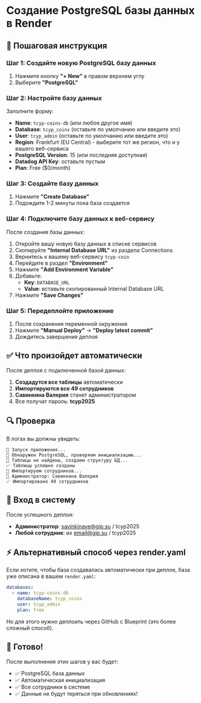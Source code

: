 # Создание PostgreSQL базы данных в Render

## 📝 Пошаговая инструкция

### Шаг 1: Создайте новую PostgreSQL базу данных

1. Нажмите кнопку **"+ New"** в правом верхнем углу
2. Выберите **"PostgreSQL"**

### Шаг 2: Настройте базу данных

Заполните форму:

- **Name**: `tcyp-coins-db` (или любое другое имя)
- **Database**: `tcyp_coins` (оставьте по умолчанию или введите это)
- **User**: `tcyp_admin` (оставьте по умолчанию или введите это)
- **Region**: Frankfurt (EU Central) - выберите тот же регион, что и у вашего веб-сервиса
- **PostgreSQL Version**: 15 (или последняя доступная)
- **Datadog API Key**: оставьте пустым
- **Plan**: Free ($0/month)

### Шаг 3: Создайте базу данных

1. Нажмите **"Create Database"**
2. Подождите 1-2 минуты пока база создается

### Шаг 4: Подключите базу данных к веб-сервису

После создания базы данных:

1. Откройте вашу новую базу данных в списке сервисов
2. Скопируйте **"Internal Database URL"** из раздела Connections
3. Вернитесь к вашему веб-сервису `tcyp-coin`
4. Перейдите в раздел **"Environment"**
5. Нажмите **"Add Environment Variable"**
6. Добавьте:
   - **Key**: `DATABASE_URL`
   - **Value**: вставьте скопированный Internal Database URL
7. Нажмите **"Save Changes"**

### Шаг 5: Передеплойте приложение

1. После сохранения переменной окружения
2. Нажмите **"Manual Deploy"** → **"Deploy latest commit"**
3. Дождитесь завершения деплоя

## ✅ Что произойдет автоматически

После деплоя с подключенной базой данных:

1. **Создадутся все таблицы** автоматически
2. **Импортируются все 49 сотрудников**
3. **Савинкина Валерия** станет администратором
4. Все получат пароль: **tcyp2025**

## 🔍 Проверка

В логах вы должны увидеть:
```
🚀 Запуск приложения...
🐘 Обнаружен PostgreSQL, проверяем инициализацию...
📝 Таблицы не найдены, создаем структуру БД...
✅ Таблицы успешно созданы
👥 Импортируем сотрудников...
🔑 Администратор: Савинкина Валерия
✅ Импортировано 49 сотрудников
```

## 📱 Вход в систему

После успешного деплоя:

- **Администратор**: savinkinave@gip.su / tcyp2025
- **Любой сотрудник**: их email@gip.su / tcyp2025

## ⚡ Альтернативный способ через render.yaml

Если хотите, чтобы база создавалась автоматически при деплое, база уже описана в вашем `render.yaml`:

```yaml
databases:
  - name: tcyp-coins-db
    databaseName: tcyp_coins
    user: tcyp_admin
    plan: free
```

Но для этого нужно деплоить через GitHub с Blueprint (это более сложный способ).

## 🎉 Готово!

После выполнения этих шагов у вас будет:
- ✅ PostgreSQL база данных
- ✅ Автоматическая инициализация
- ✅ Все сотрудники в системе
- ✅ Данные не будут теряться при обновлениях!